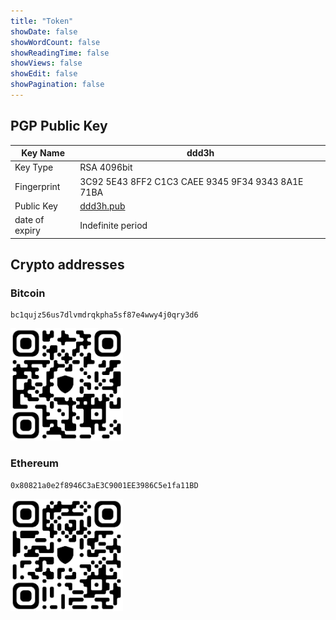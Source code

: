 ```yaml
---
title: "Token"
showDate: false
showWordCount: false
showReadingTime: false
showViews: false
showEdit: false
showPagination: false
---
```

## PGP Public Key

| Key Name       | ddd3h                                             |
| -------------- | ------------------------------------------------- |
| Key Type       | RSA 4096bit                                       |
| Fingerprint    | 3C92 5E43 8FF2 C1C3 CAEE 9345 9F34 9343 8A1E 71BA |
| Public Key     | [ddd3h.pub](/data/ddd3h.pub)                      |
| date of expiry | Indefinite period                                 |

## Crypto addresses

### Bitcoin

```
bc1qujz56us7dlvmdrqkpha5sf87e4wwy4j0qry3d6
```
<img src="/img/bitcoin.png" width="180px">


### Ethereum

```
0x80821a0e2f8946C3aE3C9001EE3986C5e1fa11BD
```
<img src="/img/ethereum.png" width="180px">

